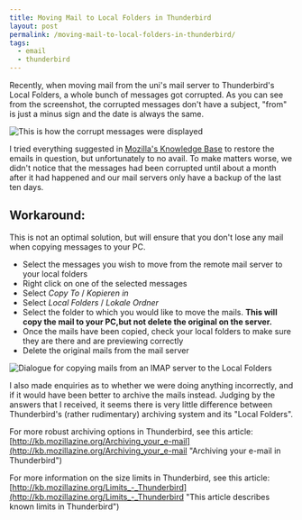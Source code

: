 ```yaml
---
title: Moving Mail to Local Folders in Thunderbird
layout: post
permalink: /moving-mail-to-local-folders-in-thunderbird/
tags:
  - email
  - thunderbird
---
```


Recently, when moving mail from the uni's mail server to Thunderbird's Local Folders, a whole bunch of messages got corrupted. As you can see from the screenshot, the corrupted messages don't have a subject, "from" is just a minus sign and the date is always the same.

![This is how the corrupt messages were displayed](https://res.cloudinary.com/hibbard/image/upload/v1528827957/corrupt_messages_in_thunderbird.png "This is how the corrupt messages were displayed")

I tried everything suggested in [Mozilla's Knowledge Base](http://kb.mozillazine.org/Disappearing_mail "This article describes what to do if some or all of your messages disappear") to restore the emails in question, but unfortunately to no avail. To make matters worse, we didn't notice that the messages had been corrupted until about a month after it had happened and our mail servers only have a backup of the last ten days.

## Workaround:

This is not an optimal solution, but will ensure that you don't lose any mail when copying messages to your PC.

- Select the messages you wish to move from the remote mail server to your local folders
- Right click on one of the selected messages
- Select _Copy To_ / _Kopieren in_
- Select _Local Folders_ / _Lokale Ordner_
- Select the folder to which you would like to move the mails. **This will copy the mail to your PC,but not delete the original on the server.**
- Once the mails have been copied, check your local folders to make sure they are there and are previewing correctly
- Delete the original mails from the mail server

![Dialogue for copying mails from an IMAP server to the Local Folders](https://res.cloudinary.com/hibbard/image/upload/v1528828115/thunderbird_copy_dialogue.png "Dialogue for copying mails from an IMAP server to the Local Folders")

I also made enquiries as to whether we were doing anything incorrectly, and if it would have been better to archive the mails instead. Judging by the answers that I received, it seems there is very little difference between Thunderbird's (rather rudimentary) archiving system and its "Local Folders".

For more robust archiving options in Thunderbird, see this article: [http://kb.mozillazine.org/Archiving_your_e-mail](http://kb.mozillazine.org/Archiving_your_e-mail "Archiving your e-mail in Thunderbird")

For more information on the size limits in Thunderbird, see this article: [http://kb.mozillazine.org/Limits_-_Thunderbird](http://kb.mozillazine.org/Limits_-_Thunderbird "This article describes known limits in Thunderbird")
